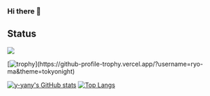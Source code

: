 ### Hi there 👋

## Status
![](http://github-profile-summary-cards.vercel.app/api/cards/profile-details?username=y-yany&theme=dark)

[![trophy](https://github-profile-trophy.vercel.app/?username=y-yany&theme=onedark&count_private=true&rank=-?)](https://github-profile-trophy.vercel.app/?username=ryo-ma&theme=tokyonight)

[![y-yany's GitHub stats](https://github-readme-stats.vercel.app/api?username=y-yany&include_all_commits&count_private=true)](https://github.com/y-yany/github-readme-stats)  [![Top Langs](https://github-readme-stats.vercel.app/api/top-langs/?username=y-yany&layout=compact&langs_count=5&count_private=true)](https://github.com/anuraghazra/github-readme-stats)

<!--
**y-yany/y-yany** is a ✨ _special_ ✨ repository because its `README.md` (this file) appears on your GitHub profile.

Here are some ideas to get you started:

- 🔭 I’m currently working on ...
- 🌱 I’m currently learning ...
- 👯 I’m looking to collaborate on ...
- 🤔 I’m looking for help with ...
- 💬 Ask me about ...
- 📫 How to reach me: ...
- 😄 Pronouns: ...
- ⚡ Fun fact: ...
-->
